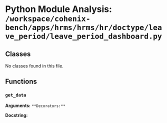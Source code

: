# Python Module Analysis: `/workspace/cohenix-bench/apps/hrms/hrms/hr/doctype/leave_period/leave_period_dashboard.py`

## Classes

No classes found in this file.


## Functions

### `get_data`
**Arguments:** ``
**Decorators:** ``

**Docstring:**
```

```

